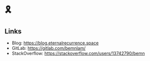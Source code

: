 <!--
**bemnlam/bemnlam** is a ✨ _special_ ✨ repository because its `README.md` (this file) appears on your GitHub profile.

Here are some ideas to get you started:

- 🔭 I’m currently working on ...
- 🌱 I’m currently learning ...
- 👯 I’m looking to collaborate on ...
- 🤔 I’m looking for help with ...
- 💬 Ask me about ...
- 📫 How to reach me: ...
- 😄 Pronouns: ...
- ⚡ Fun fact: ...
-->

# 🎗

## Links

- Blog: https://blog.eternalrecurrence.space
- GitLab: https://gitlab.com/bemnlam/
- StackOverflow: https://stackoverflow.com/users/13742790/bemn
